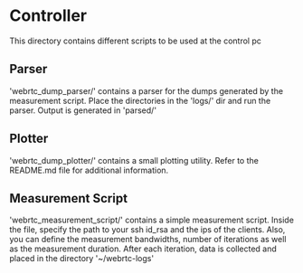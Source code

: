 # Controller
This directory contains different scripts to be used at the control pc

## Parser
'webrtc_dump_parser/' contains a parser for the dumps generated by the measurement script.
Place the directories in the 'logs/' dir and run the parser. Output is generated in 'parsed/'

## Plotter
'webrtc_dump_plotter/' contains a small plotting utility. Refer to the README.md file for additional information.

## Measurement Script
'webrtc_measurement_script/' contains a simple measurement script.
Inside the file, specify the path to your ssh id_rsa and the ips of the clients.
Also, you can define the measurement bandwidths, number of iterations as well as the measurement duration.
After each iteration, data is collected and placed in the directory '~/webrtc-logs'
